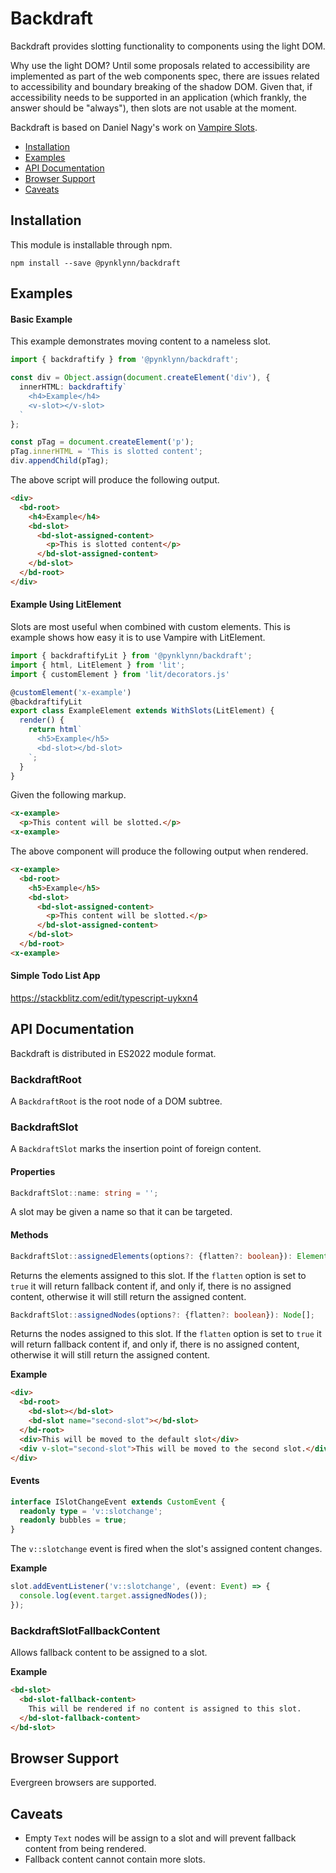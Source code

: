 # Backdraft

Backdraft provides slotting functionality to components using the light DOM.

Why use the light DOM?
Until some proposals related to accessibility are implemented as part of the web components spec, there are issues related to accessibility and boundary breaking of the shadow DOM.
Given that, if accessibility needs to be supported in an application (which frankly, the answer should be "always"), then slots are not usable at the moment.

Backdraft is based on Daniel Nagy's work on [Vampire Slots](https://github.com/Boulevard/vampire).

* [Installation](#installation)
* [Examples](#examples)
* [API Documentation](#api-documentation)
* [Browser Support](#browser-Support)
* [Caveats](#caveats)

## Installation

This module is installable through npm.

```
npm install --save @pynklynn/backdraft
```

## Examples

#### Basic Example

This example demonstrates moving content to a nameless slot.

```typescript
import { backdraftify } from '@pynklynn/backdraft';

const div = Object.assign(document.createElement('div'), {
  innerHTML: backdraftify`
    <h4>Example</h4>
    <v-slot></v-slot>
  `
};

const pTag = document.createElement('p');
pTag.innerHTML = 'This is slotted content';
div.appendChild(pTag);
```

The above script will produce the following output.

```html
<div>
  <bd-root>
    <h4>Example</h4>
    <bd-slot>
      <bd-slot-assigned-content>
        <p>This is slotted content</p>
      </bd-slot-assigned-content>
    </bd-slot>
  </bd-root>
</div>
```

#### Example Using LitElement

Slots are most useful when combined with custom elements. This is example shows
how easy it is to use Vampire with LitElement.

```typescript
import { backdraftifyLit } from '@pynklynn/backdraft';
import { html, LitElement } from 'lit';
import { customElement } from 'lit/decorators.js'

@customElement('x-example')
@backdraftifyLit
export class ExampleElement extends WithSlots(LitElement) {
  render() {
    return html`
      <h5>Example</h5>
      <bd-slot></bd-slot>
    `;
  }
}
```

Given the following markup.

```html
<x-example>
  <p>This content will be slotted.</p>
<x-example>
```

The above component will produce the following output when rendered.

```html
<x-example>
  <bd-root>
    <h5>Example</h5>
    <bd-slot>
      <bd-slot-assigned-content>
        <p>This content will be slotted.</p>
      </bd-slot-assigned-content>
    </bd-slot>
  </bd-root>
<x-example>
```

<!-- TODO revisit below section -->

#### Simple Todo List App

https://stackblitz.com/edit/typescript-uykxn4

## API Documentation

Backdraft is distributed in ES2022 module format.

### BackdraftRoot

A `BackdraftRoot` is the root node of a DOM subtree.

### BackdraftSlot

A `BackdraftSlot` marks the insertion point of foreign content.

#### Properties

```typescript
BackdraftSlot::name: string = '';
```

A slot may be given a name so that it can be targeted.

#### Methods

```typescript
BackdraftSlot::assignedElements(options?: {flatten?: boolean}): Element[];
```

Returns the elements assigned to this slot. If the `flatten` option is set to
`true` it will return fallback content if, and only if, there is no assigned
content, otherwise it will still return the assigned content.

```typescript
BackdraftSlot::assignedNodes(options?: {flatten?: boolean}): Node[];
```

Returns the nodes assigned to this slot. If the `flatten` option is set to
`true` it will return fallback content if, and only if, there is no assigned
content, otherwise it will still return the assigned content.

**Example**

```html
<div>
  <bd-root>
    <bd-slot></bd-slot>
    <bd-slot name="second-slot"></bd-slot>
  </bd-root>
  <div>This will be moved to the default slot</div>
  <div v-slot="second-slot">This will be moved to the second slot.</div>
</div>
```

#### Events

```typescript
interface ISlotChangeEvent extends CustomEvent {
  readonly type = 'v::slotchange';
  readonly bubbles = true;
}
```

The `v::slotchange` event is fired when the slot's assigned content changes.

**Example**

```typescript
slot.addEventListener('v::slotchange', (event: Event) => {
  console.log(event.target.assignedNodes());
});
```

### BackdraftSlotFallbackContent

Allows fallback content to be assigned to a slot.

**Example**

```html
<bd-slot>
  <bd-slot-fallback-content>
    This will be rendered if no content is assigned to this slot.
  </bd-slot-fallback-content>
</bd-slot>
```

## Browser Support

Evergreen browsers are supported.

## Caveats

* Empty `Text` nodes will be assign to a slot and will prevent fallback content
from being rendered.
* Fallback content cannot contain more slots.
